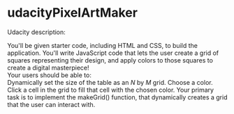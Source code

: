 # udacityPixelArtMaker
Udacity description: 

You'll be given starter code, including HTML and CSS, to build the application. 
You'll write JavaScript code that lets the user create a grid of squares representing their design, and apply colors to those squares to create a digital masterpiece!  
Your users should be able to:  
  Dynamically set the size of the table as an _N_ by _M_ grid. Choose a color. 
  Click a cell in the grid to fill that cell with the chosen color. 
  Your primary task is to implement the makeGrid() function, that dynamically creates a grid that the user can interact with.
